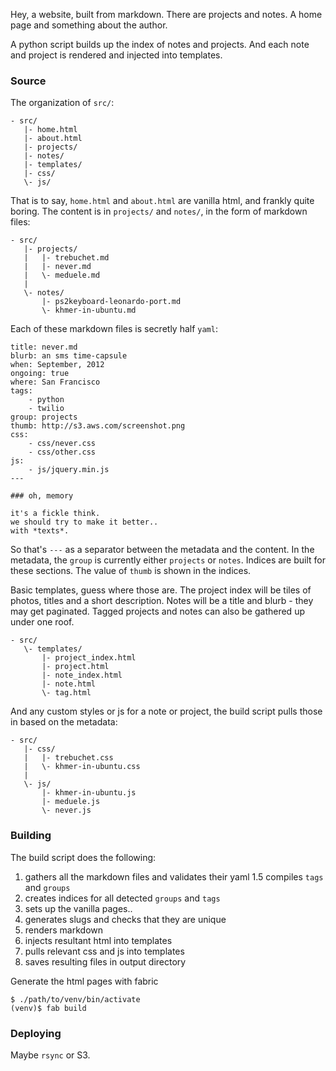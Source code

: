 Hey, a website, built from markdown.
There are projects and notes.
A home page and something about the author.

A python script builds up the index of notes and projects.
And each note and project is rendered and injected into templates.


### Source
The organization of `src/`:

    - src/
       |- home.html
       |- about.html
       |- projects/
       |- notes/
       |- templates/
       |- css/
       \- js/

That is to say, `home.html` and `about.html` are vanilla html, and frankly quite boring.
The content is in `projects/` and `notes/`, in the form of markdown files:

    - src/
       |- projects/
       |   |- trebuchet.md
       |   |- never.md
       |   \- meduele.md
       |
       \- notes/
           |- ps2keyboard-leonardo-port.md
           \- khmer-in-ubuntu.md

Each of these markdown files is secretly half `yaml`:

    title: never.md
    blurb: an sms time-capsule
    when: September, 2012
    ongoing: true
    where: San Francisco
    tags:
        - python
        - twilio
    group: projects
    thumb: http://s3.aws.com/screenshot.png
    css:
        - css/never.css
        - css/other.css
    js:
        - js/jquery.min.js
    ---

    ### oh, memory

    it's a fickle think.
    we should try to make it better..
    with *texts*.

So that's `---` as a separator between the metadata and the content.
In the metadata, the `group` is currently either `projects` or `notes`.
Indices are built for these sections.
The value of `thumb` is shown in the indices.

Basic templates, guess where those are.
The project index will be tiles of photos, titles and a short description.
Notes will be a title and blurb - they may get paginated.
Tagged projects and notes can also be gathered up under one roof.

    - src/
       \- templates/
           |- project_index.html
           |- project.html
           |- note_index.html
           |- note.html
           \- tag.html

And any custom styles or js for a note or project, the build script pulls those in based on the metadata:

    - src/
       |- css/
       |   |- trebuchet.css
       |   \- khmer-in-ubuntu.css
       |
       \- js/
           |- khmer-in-ubuntu.js
           |- meduele.js
           \- never.js


### Building
The build script does the following:

 1. gathers all the markdown files and validates their yaml
 1.5 compiles `tags` and `groups`
 2. creates indices for all detected `groups` and `tags`
 3. sets up the vanilla pages..
 4. generates slugs and checks that they are unique
 5. renders markdown
 6. injects resultant html into templates
 7. pulls relevant css and js into templates
 8. saves resulting files in output directory

Generate the html pages with fabric

    $ ./path/to/venv/bin/activate
    (venv)$ fab build


### Deploying
Maybe `rsync` or S3.
